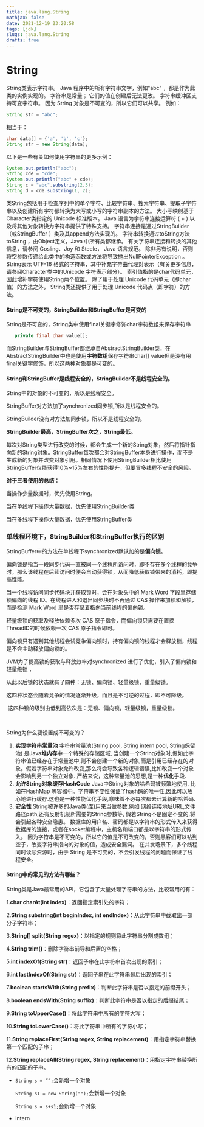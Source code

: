 ```yaml
---
title: java.lang.String
mathjax: false
date: 2021-12-19 23:20:58
tags: [jdk]
slugs: java.lang.String
drafts: true
---
```


# String 

String类表示字符串。 Java 程序中的所有字符串文字，例如"abc" ，都是作为此类的实例实现的。
字符串是常量； 它们的值在创建后无法更改。 字符串缓冲区支持可变字符串。 因为 String 对象是不可变的，所以它们可以共享。 例如：

```java
String str = "abc";
```

相当于：

```java
char data[] = {'a', 'b', 'c'};
String str = new String(data);
```

以下是一些有关如何使用字符串的更多示例：

```java
System.out.println("abc");
String cde = "cde";
System.out.println("abc" + cde);
String c = "abc".substring(2,3);
String d = cde.substring(1, 2);
```

类String包括用于检查序列中的单个字符、比较字符串、搜索字符串、提取子字符串以及创建所有字符都转换为大写或小写的字符串副本的方法。 大小写映射基于Character类指定的 Unicode 标准版本。
Java 语言为字符串连接运算符 ( + ) 以及将其他对象转换为字符串提供了特殊支持。 字符串连接是通过StringBuilder （或StringBuffer ）类及其append方法实现的。 字符串转换通过toString方法toString ，由Object定义，Java 中所有类都继承。 有关字符串连接和转换的其他信息，请参阅 Gosling、Joy 和 Steele， Java 语言规范。
除非另有说明，否则将空参数传递给此类中的构造函数或方法将导致抛出NullPointerException 。
String表示 UTF-16 格式的字符串，其中补充字符由代理对表示（有关更多信息，请参阅Character类中的Unicode 字符表示部分）。 索引值指的是char代码单元，因此增补字符使用String两个位置。
除了用于处理 Unicode 代码单元（即char值）的方法之外， String类还提供了用于处理 Unicode 代码点（即字符）的方法。



#### String是不可变的，StringBuilder和StringBuffer是可变的

String是不可变的，String类中使用final关键字修饰char字符数组来保存字符串

```java
   private final char value[];
```

 而StringBuilder与StringBuffer都继承自AbstractStringBuilder类，在AbstractStringBuilder中也是使用**字符数组**保存字符串char[] value但是没有用final关键字修饰，所以这两种对象都是可变的。

#### **String和StringBuffer是线程安全的，StringBuilder不是线程安全的。** 

 String中的对象的不可变的，所以是线程安全。 

 StringBuffer对方法加了synchronized同步锁,所以是线程安全的。 

 StringBuilder没有对方法加同步锁，所以不是线程安全的。

**StringBuilder最高，StringBuffer次之，String最低。** 

  每次对String类型进行改变的时候，都会生成一个新的String对象，然后将指针指向新的String对象。StringBuffer每次都会对StringBuffer本身进行操作，而不是生成新的对象并改变对象引用。相同情况下使用StringBuilder相比使用StringBuffer仅能获得10%~15%左右的性能提升，但要冒多线程不安全的风险。 

 **对于三者使用的总结：** 

 当操作少量数据时，优先使用String。 

 当在单线程下操作大量数据，优先使用StringBuilder类  

  当在多线程下操作大量数据，优先使用StringBuffer类    







### 单线程环境下，StringBuilder和StringBuffer执行的区别

StringBuffer中的方法在单线程下synchronized默认加的是**偏向锁**。 

偏向锁是指当一段同步代码一直被同一个线程所访问时，即不存在多个线程的竞争时，那么该线程在后续访问时便会自动获得锁，从而降低获取锁带来的消耗，即提高性能。 

当一个线程访问同步代码块并获取锁时，会在对象头中的 Mark Word 字段里存储锁偏向的线程 ID。在线程进入和退出同步块时不再通过 CAS 操作来加锁和解锁，而是检测 Mark Word 里是否存储着指向当前线程的偏向锁。 

轻量级锁的获取及释放依赖多次 CAS 原子指令，而偏向锁只需要在置换 ThreadID的时候依赖一次 CAS 原子指令即可。 

偏向锁只有遇到其他线程尝试竞争偏向锁时，持有偏向锁的线程才会释放锁，线程是不会主动释放偏向锁的。 

 

JVM为了提高锁的获取与释放效率对synchronized 进行了优化，引入了偏向锁和轻量级锁 ， 

 从此以后锁的状态就有了四种：无锁、偏向锁、轻量级锁、重量级锁。 

 这四种状态会随着竞争的情况逐渐升级，而且是不可逆的过程，即不可降级。 

​     这四种锁的级别由低到高依次是：无锁、偏向锁，轻量级锁，重量级锁。    

​    

String为什么要设置成不可变的？        

1. **实现字符串常量池**        字符串常量池(String pool, String intern pool, String保留池) 是Java**堆内存**中一个特殊的存储区域, 当创建一个String对象时,假如此字符串值已经存在于常量池中,则不会创建一个新的对象,而是引用已经存在的对象。假若字符串对象允许改变,那么将会导致各种逻辑错误,比如改变一个对象会影响到另一个独立对象. 严格来说，这种常量池的思想,是一种**优化**手段.        
2.  **允许String对象缓存HashCode**        Java中String对象的哈希码被频繁地使用, 比如在HashMap 等容器中。字符串不变性保证了hash码的唯一性,因此可以放心地进行缓存.这也是一种性能优化手段,意味着不必每次都去计算新的哈希码.       
3. **安全性**        String被许多的Java类(库)用来当做参数,例如 网络连接地址URL,文件路径path,还有反射机制所需要的String参数等, 假若String不是固定不变的,将会引起各种安全隐患。        数据库的用户名、密码都是以字符串的形式传入来获得数据库的连接，或者在socket编程中，主机名和端口都是以字符串的形式传入。        因为字符串是不可变的，所以它的值是不可改变的，否则黑客们可以钻到空子，改变字符串指向的对象的值，造成安全漏洞。        在并发场景下，多个线程同时读写资源时，由于 String 是不可变的，不会引发线程的问题而保证了线程安全。

#### String中的常见的方法有哪些？         

String类是Java最常用的API，它包含了大量处理字符串的方法，比较常用的有：         

1.**char charAt(int index)**：返回指定索引处的字符；         

2.**String substring(int beginIndex, int endIndex)**：从此字符串中截取出一部分子字符串；         

3.**String[] split(String regex)**：以指定的规则将此字符串分割成数组；         

4.**String trim()**：删除字符串前导和后置的空格；        

 5.**int indexOf(String str)**：返回子串在此字符串首次出现的索引；         

6.**int lastIndexOf(String str)**：返回子串在此字符串最后出现的索引；         

7.**boolean startsWith(String prefix)**：判断此字符串是否以指定的前缀开头；         

8.**boolean endsWith(String suffix)**：判断此字符串是否以指定的后缀结尾；         

9.**String toUpperCase()**：将此字符串中所有的字符大写；         

10.**String toLowerCase()**：将此字符串中所有的字符小写；         

11.**String replaceFirst(String regex, String replacement)**：用指定字符串替换第一个匹配的子串；         

12.**String replaceAll(String regex, String replacement)**：用指定字符串替换所有的匹配的子串。



- `String s = “”;`会新增一个对象

  `String s1 = new String("");`会新增一个对象

  `String s = s+s1;`会新增一个对象

- intern
